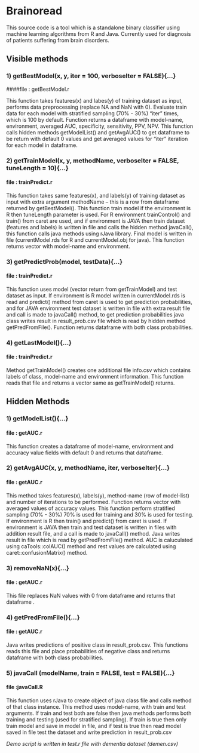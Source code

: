 # Brainoread
This source code is a tool which is a standalone binary classifier using machine learning algorithms from R and Java. Currently used for diagnosis of patients suffering from brain disorders.

## Visible methods
### 1) getBestModel(x, y, iter = 100, verboseIter = FALSE){…}
####file : getBestModel.r

This function takes features(x) and labes(y) of training dataset as input, performs data
preprocessing (replace NA and NaN with 0). Evaluate train data for each model with
stratified sampling (70% - 30%) “iter” times, which is 100 by default. Function
returns a dataframe with model-name, environment, averaged AUC, specificity,
sensitivity, PPV, NPV. This function calls hidden methods getModelList() and
getAvgAUC() to get dataframe to be return with default 0 values and get averaged
values for “iter” iteration for each model in dataframe.

### 2) getTrainModel(x, y, methodName, verboseIter = FALSE, tuneLength = 10){…}
#### file : trainPredict.r

This function takes same features(x), and labels(y) of training dataset as input with
extra argument methodName – this is a row from dataframe returned by
getBestModel(). This function train model if the environment is R then tuneLength
parameter is used. For R environment trainControl() and train() from caret are used,
and if environment is JAVA then train dataset (features and labels) is written in file
and calls the hidden method javaCall(), this function calls java methods using rJava
library. Final model is written in file (currentModel.rds for R and currentModel.obj
for java). This function returns vector with model-name and environment.

### 3) getPredictProb(model, testData){…}
#### file : trainPredict.r

This function uses model (vector return from getTrainModel) and test dataset as
input. If environment is R model written in currentModel.rds is read and predict()
method from caret is used to get prediction probabilities, and for JAVA environment
test dataset is written in file with extra result file and call is made to javaCall()
method, to get prediction probabilities java class writes result in result_prob.csv file
which is read by hidden method getPredFromFile(). Function returns dataframe with
both class probabilities.

### 4) getLastModel(){…}
#### file : trainPredict.r
Method getTrainModel() creates one additional file info.csv which contains labels of
class, model-name and environment information. This function reads that file and
returns a vector same as getTrainModel() returns.

## Hidden Methods

### 1) getModelList(){…}
#### file : getAUC.r
This function creates a dataframe of model-name, environment and accuracy value fields
with default 0 and returns that dataframe.

### 2) getAvgAUC(x, y, methodName, iter, verboseIter){…}
#### file : getAUC.r
This method takes features(x), labels(y), method-name (row of model-list) and number of
iterations to be performed. Function returns vector with averaged values of accuracy
values. This function perform stratified sampling (70% - 30%) 70% is used for training
and 30% is used for testing. If environment is R then train() and predict() from caret is
used. If environment is JAVA then train and test dataset is written in files with addition
result file, and a call is made to javaCall() method. Java writes result in file which is read
by getPredFromFile() method. AUC is caluculated using caTools::colAUC() method and
rest values are calculated using caret::confusionMatrix() method.

### 3) removeNaN(x){…}
#### file : getAUC.r
This file replaces NaN values with 0 from dataframe and returns that dataframe .

### 4) getPredFromFile(){…}
#### file : getAUC.r
Java writes predictions of positive class in result_prob.csv. This functions reads this file
and place probabilities of negative class and returns dataframe with both class
probabilities.

### 5) javaCall (modelName, train = FALSE, test = FALSE){…}
#### file :javaCall.R
This function uses rJava to create object of java class file and calls method of that class
instance. This method uses model-name, with train and test arguments. If train and test
both are false then java methods performs both training and testing (used for stratified
sampling). If train is true then only train model and save in model in file, and if test is
true then read model saved in file test the dataset and write prediction in result_prob.csv

*Demo script is written in test.r file with dementia dataset (demen.csv)*
